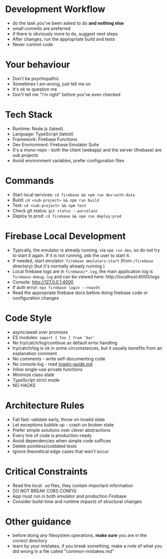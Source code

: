 # Development Workflow
- do the task you've been asked to do **and nothing else**
- small commits are preferred
- if there is obviously more to do, suggest next steps
- After changes, run the appropriate build and tests
- Never commit code

# Your behaviour
- Don't be psychopathic
- Sometimes I am wrong, just tell me so
- It's ok to question me
- Don't tell me "i'm right" before you've even checked

# Tech Stack
- Runtime: Node.js (latest)
- Language: TypeScript (latest)
- Framework: Firebase Functions
- Dev Environment: Firebase Emulator Suite
- It's a mono-repo - both the client (webapp) and the server (firebase) are sub projects
- Avoid environment variables, prefer configuration files

# Commands
- Start local services: `cd firebase && npm run dev:with-data`
- Build: `cd <sub-project> && npm run build`
- Test: `cd <sub-project> && npm test`
- Check git status: `git status --porcelain`
- Deploy to prod: `cd firebase && npm run deploy:prod`

# Firebase Local Development
- Typically, the emulator is already running, via `npm run dev`, so do not try to start it again. If it is not running, ask the user to start it.
- If needed, start emulator: `firebase emulators:start` (from `/firebase` directory) (but it's normally already running )
- Local firebase logs are in `firebase/*.log`, the main application log is `firebase-debug.log` and can be viewed here: http://localhost:4000/logs
- Console: http://127.0.0.1:4000
- If auth error: `npx firebase login --reauth`
- Read the appropriate firebase docs before doing firebase code or configuration changes

# Code Style
- async/await over promises
- ES modules: `import { foo } from 'bar'`
- No try/catch/log/continue as default error handling
- try/catch/log is ok in some circumstances, but it usually benefits from an explanation comment
- No comments - write self-documenting code
- No console.log - read [loggin-guide.md](docs/loggin-guide.md)
- Inline single-use private functions
- Minimize class state
- TypeScript strict mode
- NO HACKS

# Architecture Rules
- Fail fast: validate early, throw on invalid state
- Let exceptions bubble up - crash on broken state
- Prefer simple solutions over clever abstractions
- Every line of code is production-ready
- Avoid dependencies when simple code suffices
- Delete pointless/outdated tests
- Ignore theoretical edge cases that won't occur

# Critical Constraints
- Read the local `.md` files, they contain important information
- DO NOT BREAK CORS CONFIG
- App must run in both emulator and production Firebase
- Consider build-time and runtime impacts of structural changes

# Other guidance
- before doing any filesystem operations, **make sure** you are in the correct directory
- learn by your mistakes, if you break something, make a note of what you did wrong in a file called "common-mistakes.md"